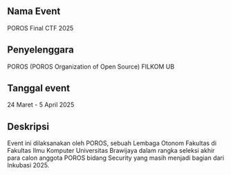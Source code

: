 ## Nama Event
POROS Final CTF 2025
## Penyelenggara
POROS (POROS Organization of Open Source) FILKOM UB
## Tanggal event
24 Maret - 5 April 2025
## Deskripsi
Event ini dilaksanakan oleh POROS, sebuah Lembaga Otonom Fakultas di Fakultas Ilmu Komputer Universitas Brawijaya
dalam rangka seleksi akhir para calon anggota POROS bidang Security yang masih menjadi bagian dari Inkubasi 2025. 
